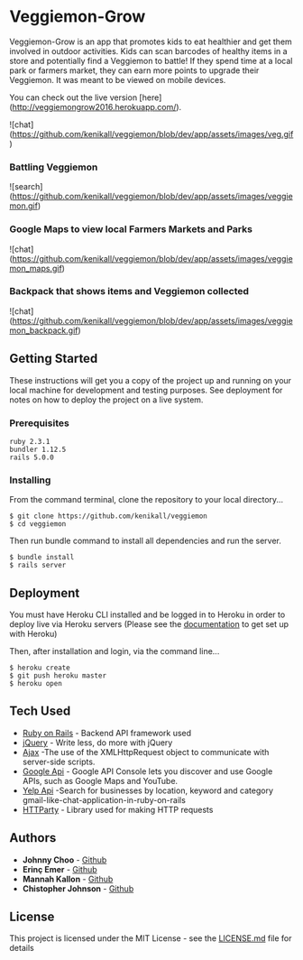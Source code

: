 # Veggiemon-Grow

Veggiemon-Grow is an app that promotes kids to eat healthier and get them involved in outdoor activities. Kids can scan barcodes of healthy items in a store and potentially find a Veggiemon to battle! If they spend time at a local park or farmers market, they can earn more points to upgrade their Veggiemon. It was meant to be viewed on mobile devices.

You can check out the live version [here] (http://veggiemongrow2016.herokuapp.com/).

![chat] (https://github.com/kenikall/veggiemon/blob/dev/app/assets/images/veg.gif)

### Battling Veggiemon

![search] (https://github.com/kenikall/veggiemon/blob/dev/app/assets/images/veggiemon.gif)

### Google Maps to view local Farmers Markets and Parks

![chat] (https://github.com/kenikall/veggiemon/blob/dev/app/assets/images/veggiemon_maps.gif)

### Backpack that shows items and Veggiemon collected

![chat] (https://github.com/kenikall/veggiemon/blob/dev/app/assets/images/veggiemon_backpack.gif)

## Getting Started

These instructions will get you a copy of the project up and running on your local machine for development and testing purposes. See deployment for notes on how to deploy the project on a live system.

### Prerequisites

```
ruby 2.3.1
bundler 1.12.5
rails 5.0.0
```

### Installing
From the command terminal, clone the repository to your local directory...
```
$ git clone https://github.com/kenikall/veggiemon
$ cd veggiemon
```

Then run bundle command to install all dependencies and run the server.

```
$ bundle install
$ rails server
```

## Deployment

You must have Heroku CLI installed and be logged in to Heroku in order to deploy live via Heroku servers
(Please see the [documentation](https://devcenter.heroku.com) to get set up with Heroku)

Then, after installation and login, via the command line...
```
$ heroku create
$ git push heroku master
$ heroku open
```
## Tech Used

* [Ruby on Rails](http://api.rubyonrails.org/) - Backend API framework used
* [jQuery](https://jquery.com/) - Write less, do more with jQuery
* [Ajax](https://developer.mozilla.org/en-US/docs/AJAX/Getting_Started) -The use of the XMLHttpRequest object to communicate with server-side scripts.
* [Google Api](https://console.developers.google.com/?pli=1) - Google API Console lets you discover and use Google APIs, such as Google Maps and YouTube.
* [Yelp Api](https://www.yelp.com/developers/documentation/v2/overview) -Search for businesses by location, keyword and category
gmail-like-chat-application-in-ruby-on-rails
* [HTTParty](https://github.com/jnunemaker/httparty) - Library used for making HTTP requests

## Authors

* **Johnny Choo** - [Github](https://github.com/jchoo157)
* **Erinç Emer** - [Github](https://github.com/erinc35)
* **Mannah Kallon** - [Github](https://github.com/kenikall)
* **Chistopher Johnson** - [Github](https://github.com/Koala-t)

## License

This project is licensed under the MIT License - see the [LICENSE.md](LICENSE.md) file for details

